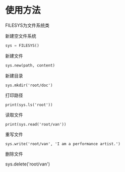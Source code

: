 # 使用方法

FILESYS为文件系统类

新建空文件系统

```python
sys = FILESYS()
```

新建文件

```python
sys.new(path, content)
```

新建目录

```
sys.mkdir('root/doc')
```

打印路径

```
print(sys.ls('root'))
```

读取文件

```
print(sys.read('root/van'))
```

重写文件

```
sys.write('root/van', 'I am a performance artist.')
```

删除文件

sys.delete('root/van')
